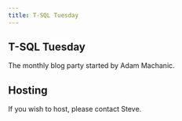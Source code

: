 ```yaml
---
title: T-SQL Tuesday
---
```


## T-SQL Tuesday

The monthly blog party started by Adam Machanic.
## Hosting

If you wish to host, please contact Steve.